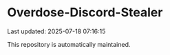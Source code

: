 # Overdose-Discord-Stealer

Last updated: 2025-07-18 07:16:15

This repository is automatically maintained.
